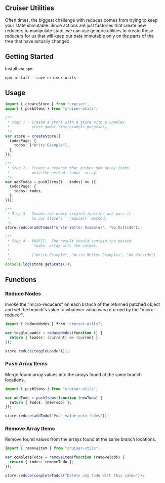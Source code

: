 ## Cruiser Utilities

Often times, the biggest challenge with reduces comes from trying to keep your state immutable.  Since actions are just factories that create new reducers to manipulate state, we can use generic utilities to create these reducers for us that will keep our data immutable only on the parts of the tree that have actually changed.

## Getting Started

Install via `npm`:

```
npm install --save cruiser-utils
```

## Usage

```ts
import { createStore } from "cruiser";
import { pushItems } from "cruiser-utils";

/**
 * Step 1 - Create a store with a store with a complex
 *          state model (for example purposes).
 */
var store = createStore({
  todosPage: {
    todos: ["Write Example"],
  },
});

/**
 * Step 2 - Create a reducer that pushes new array items
 *          onto the nested `todos` array.
 */
var addTodos = pushItems((...todos) => ({
  todosPage: {
    todos: todos,
  },
}));

/**
 * Step 3 - Invoke the newly created function and pass it
 *          to our store's `.reduce()` method.
 */
store.reduce(addTodos("Write Better Examples", "Go Outside"));

/**
 * Step 4 - PROFIT.  The result should contain the nested
 *          `todos` array with the values:
 *
 *          ["Write Example", "Write Better Examples", "Go Outside"]
 */
console.log(store.getState());
```

## Functions

### Reduce Nodes

Invoke the "micro-reducers" on each branch of the returned patched object and set the branch's value to whatever value was returned by the "micro-reducer".

```ts
import { reduceNodes } from "cruiser-utils";

var toggleLoader = reduceNodes(function () {
  return { loader: (current) => !current };
});

store.reduce(toggleLoader());
```

### Push Array Items

Merge found array values into the arrays found at the same branch locations.

```ts
import { pushItems } from "cruiser-utils";

var addTodo = pushItems(function (newTodo) {
  return { todos: [newTodo] };
});

store.reduce(addTodo("Push value onto todos"));
```

### Remove Array Items

Remove found values from the arrays found at the same branch locations.

```ts
import { removeItem } from "cruiser-utils";

var completeTodos = removeItem(function (removeTodo) {
  return { todos: removeTodo };
});

store.reduce(completeTodos("Delete any todo with this value"));
```